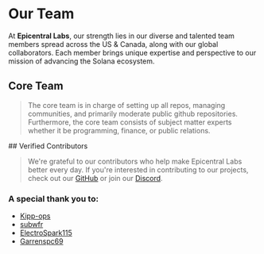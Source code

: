 # Our Team

At **Epicentral Labs**, our strength lies in our diverse and talented team members spread across the US & Canada, along with our global collaborators. Each member brings unique expertise and perspective to our mission of advancing the Solana ecosystem.

## Core Team

>The core team is in charge of setting up all repos, managing communities, and primarily moderate public github repositories. Furthermore, the core team consists of subject matter experts whether it be programming, finance, or public relations.

<div class="team-grid">
  <TeamMember
    name="Tony - 'TheLazySol'"
    role="Founder & Operations Management"
    bio=""
    image="/team/TheLazySolPFP.jpg"
    github="https://github.com/TheLazySol"
    twitter="https://x.com/TheLazySol"
  />

</div>

<div class="team-grid">
  <TeamMember
    name="Tolga - 'Turk'"
    role="Co-Lead Developer & Public Relations"
    bio=""
    image="/team/TurkPFP.jpg"
    github="https://github.com/Tgcohce"
    twitter="https://x.com/Epicentral_Turk"
  />

</div>

<div class="team-grid">
  <TeamMember
    name="ZeroSums"
    role="Co-Lead Developer"
    bio=""
    image="/team/ZeroSumsPFP.jpg"
    github="https://github.com/ZeroSums"
    twitter=""
  />

</div>
## Verified Contributors

>We're grateful to our contributors who help make Epicentral Labs better every day. If you're interested in contributing to our projects, check out our [GitHub](https://github.com/EpicentralLabs) or join our [Discord](https://discord.gg/5asAuY2sR8). 

### A special thank you to:

- [Kipp-ops](https://github.com/Kippy-ops)
- [subwfr](https://github.com/subwfr)
- [ElectroSpark115](https://github.com/ElectroSpark115)
- [Garrenspc69](https://github.com/Garrenspc69)